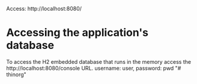 

Access: http://localhost:8080/

# Accessing the application's database
To access the H2 embedded database that runs in the memory access the http://localhost:8080/console URL. 
username: user, password: pwd
"# thinorg" 
